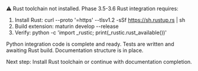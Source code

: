 ⚠️  Rust toolchain not installed. Phase 3.5-3.6 Rust integration requires:
1. Install Rust: curl --proto '=https' --tlsv1.2 -sSf https://sh.rustup.rs | sh
2. Build extension: maturin develop --release
3. Verify: python -c 'import _rustic; print(_rustic.rust_available())'

Python integration code is complete and ready.
Tests are written and awaiting Rust build.
Documentation structure is in place.

Next step: Install Rust toolchain or continue with documentation completion.
